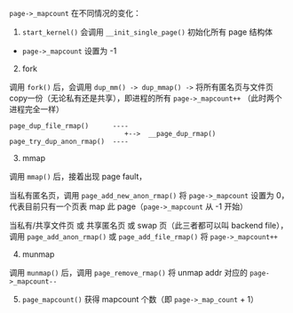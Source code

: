 `page->_mapcount` 在不同情况的变化：

1. `start_kernel()` 会调用 `__init_single_page()` 初始化所有 page 结构体

* `page->_mapcount` 设置为 -1

2. fork

调用 `fork()` 后，会调用 `dup_mm() -> dup_mmap() ->` 将所有匿名页与文件页
copy一份（无论私有还是共享），即进程的所有 `page->_mapcount++` （此时两个进程完全一样）

```
page_dup_file_rmap()      ----
                             +-->  __page_dup_rmap()
page_try_dup_anon_rmap()  ----
```

3. mmap

调用 `mmap()` 后，接着出现 page fault，

当私有匿名页，调用 `page_add_new_anon_rmap()` 将 `page->_mapcount` 设置为 0，
代表目前只有一个页表 map 此 page（`page->_mapcount` 从 -1 开始）

当私有/共享文件页 或 共享匿名页 或 swap 页（此三者都可以叫 backend file），调用
`page_add_anon_rmap()` 或 `page_add_file_rmap()` 将 `page->_mapcount++`

4. munmap

调用 `munmap()` 后，调用 `page_remove_rmap()` 将 unmap addr 对应的 `page->_mapcount--`

5. `page_mapcount()` 获得 mapcount 个数（即 `page->_map_count` + 1）
